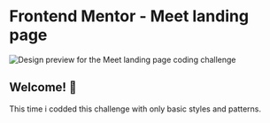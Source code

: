 # Frontend Mentor - Meet landing page

![Design preview for the Meet landing page coding challenge](./preview.jpg)

## Welcome! 👋

This time i codded this challenge with only basic styles and  patterns.